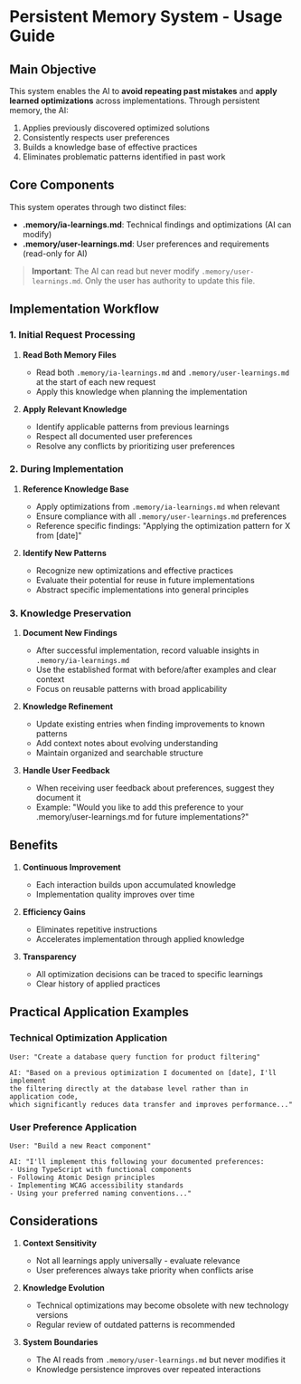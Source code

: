 # Persistent Memory System - Usage Guide

## Main Objective

This system enables the AI to **avoid repeating past mistakes** and **apply learned optimizations** across implementations. Through persistent memory, the AI:

1. Applies previously discovered optimized solutions
2. Consistently respects user preferences
3. Builds a knowledge base of effective practices
4. Eliminates problematic patterns identified in past work

## Core Components

This system operates through two distinct files:

- **.memory/ia-learnings.md**: Technical findings and optimizations (AI can modify)
- **.memory/user-learnings.md**: User preferences and requirements (read-only for AI)

> **Important**: The AI can read but never modify `.memory/user-learnings.md`. Only the user has authority to update this file.

## Implementation Workflow

### 1. Initial Request Processing

1. **Read Both Memory Files**

   - Read both `.memory/ia-learnings.md` and `.memory/user-learnings.md` at the start of each new request
   - Apply this knowledge when planning the implementation

2. **Apply Relevant Knowledge**
   - Identify applicable patterns from previous learnings
   - Respect all documented user preferences
   - Resolve any conflicts by prioritizing user preferences

### 2. During Implementation

1. **Reference Knowledge Base**

   - Apply optimizations from `.memory/ia-learnings.md` when relevant
   - Ensure compliance with all `.memory/user-learnings.md` preferences
   - Reference specific findings: "Applying the optimization pattern for X from [date]"

2. **Identify New Patterns**
   - Recognize new optimizations and effective practices
   - Evaluate their potential for reuse in future implementations
   - Abstract specific implementations into general principles

### 3. Knowledge Preservation

1. **Document New Findings**

   - After successful implementation, record valuable insights in `.memory/ia-learnings.md`
   - Use the established format with before/after examples and clear context
   - Focus on reusable patterns with broad applicability

2. **Knowledge Refinement**

   - Update existing entries when finding improvements to known patterns
   - Add context notes about evolving understanding
   - Maintain organized and searchable structure

3. **Handle User Feedback**
   - When receiving user feedback about preferences, suggest they document it
   - Example: "Would you like to add this preference to your .memory/user-learnings.md for future implementations?"

## Benefits

1. **Continuous Improvement**

   - Each interaction builds upon accumulated knowledge
   - Implementation quality improves over time

2. **Efficiency Gains**

   - Eliminates repetitive instructions
   - Accelerates implementation through applied knowledge

3. **Transparency**
   - All optimization decisions can be traced to specific learnings
   - Clear history of applied practices

## Practical Application Examples

### Technical Optimization Application

```
User: "Create a database query function for product filtering"

AI: "Based on a previous optimization I documented on [date], I'll implement
the filtering directly at the database level rather than in application code,
which significantly reduces data transfer and improves performance..."
```

### User Preference Application

```
User: "Build a new React component"

AI: "I'll implement this following your documented preferences:
- Using TypeScript with functional components
- Following Atomic Design principles
- Implementing WCAG accessibility standards
- Using your preferred naming conventions..."
```

## Considerations

1. **Context Sensitivity**

   - Not all learnings apply universally - evaluate relevance
   - User preferences always take priority when conflicts arise

2. **Knowledge Evolution**

   - Technical optimizations may become obsolete with new technology versions
   - Regular review of outdated patterns is recommended

3. **System Boundaries**
   - The AI reads from `.memory/user-learnings.md` but never modifies it
   - Knowledge persistence improves over repeated interactions
